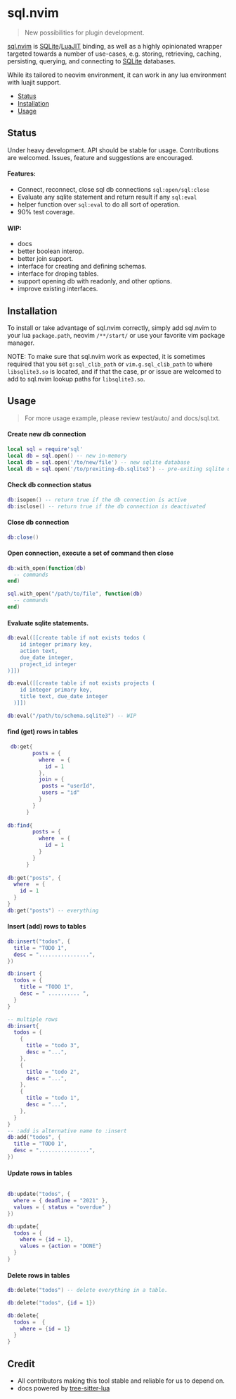 sql.nvim
=================
> New possibilities for plugin development.

[sql.nvim] is [SQLite]/[LuaJIT] binding, as well as a highly opinionated
wrapper targeted towards a number of use-cases, e.g. storing, retrieving,
caching, persisting, querying, and connecting to [SQLite] databases. 

While its tailored to neovim environment, it can work in any lua environment with
luajit support.

- [Status]
- [Installation]
- [Usage]

Status
------------------
Under heavy development. API should be stable for usage. Contributions are
welcomed. Issues, feature and suggestions are encouraged.

#### Features:

- Connect, reconnect, close sql db connections `sql:open/sql:close`
- Evaluate any sqlite statement and return result if any `sql:eval`
- helper function over `sql:eval` to do all sort of operation. 
- 90% test coverage.

#### WIP: 

- docs
- better boolean interop.
- better join support.
- interface for creating and defining schemas.
- interface for droping tables.
- support opening db with readonly, and other options.
- improve existing interfaces.

Installation
-----------------

To install or take advantage of sql.nvim correctly, simply add sql.nvim to
your lua `package.path`, neovim `/**/start/` or use your favorite
vim package manager.

NOTE: To make sure that sql.nvim work as expected, it is sometimes required
that you set `g:sql_clib_path` or `vim.g.sql_clib_path` to where
`libsqlite3.so` is located, and if that the case, pr or issue are welcomed to
add to sql.nvim lookup paths for `libsqlite3.so`.

Usage
-----------------
> For more usage example, please review test/auto/ and docs/sql.txt.


#### Create new db connection

```lua
local sql = require'sql'
local db = sql.open() -- new in-memory 
local db = sql.open('/to/new/file') -- new sqlite database
local db = sql.open('/to/prexiting-db.sqlite3') -- pre-exiting sqlite database.
```

#### Check db connection status

```lua
db:isopen() -- return true if the db connection is active
db:isclose() -- return true if the db connection is deactivated
```

#### Close db connection 

```lua 
db:close()
```

#### Open connection, execute a set of command then close

```lua
db:with_open(function(db) 
  -- commands
end)

sql.with_open("/path/to/file", function(db) 
  -- commands
end)
```
#### Evaluate sqlite statements.

```lua
db:eval([[create table if not exists todos (
    id integer primary key, 
    action text, 
    due_date integer, 
    project_id integer
)]])

db:eval([[create table if not exists projects (
    id integer primary key, 
    title text, due_date integer
  )]])

db:eval("/path/to/schema.sqlite3") -- WIP
```


#### find (get) rows in tables

```lua
 db:get{
        posts = {
          where  = {
            id = 1
          },
          join = {
           posts = "userId",
           users = "id"
          }
        }
      }
      
db:find{
        posts = {
          where  = {
            id = 1
          }
        }
      }
      
db:get("posts", {
  where  = {
    id = 1
  }
}
db:get("posts") -- everything
```

#### Insert (add) rows to tables

```lua
db:insert("todos", {
  title = "TODO 1",
  desc = "................",
})

db:insert {
  todos = {
    title = "TODO 1",
    desc = " .......... ",
  }
}

-- multiple rows
db:insert{
  todos = {
    {
      title = "todo 3",
      desc = "...",
    },
    {
      title = "todo 2",
      desc = "...",
    },
    {
      title = "todo 1",
      desc = "...",
    },
  }
}
-- :add is alternative name to :insert
db:add("todos", {
  title = "TODO 1",
  desc = "................",
})
```

#### Update rows in tables

```lua

db:update("todos", {
  where = { deadline = "2021" },
  values = { status = "overdue" }
})

db:update{
  todos = {
    where = {id = 1},
    values = {action = "DONE"}
  }
}
```

#### Delete rows in tables

```lua
db:delete("todos") -- delete everything in a table.

db:delete("todos", {id = 1})

db:delete{
  todos =  {
    where = {id = 1}
  } 
}
```


Credit 
-------------------
- All contributors making this tool stable and reliable for us to depend on.
- docs powered by [tree-sitter-lua]

[Installation]: #installation
[Status]: #status
[Usage]: #status
[SQLite]: https://www.sqlite.org/index.html
[LuaJIT]: https://luajit.org
[sql.nvim]: https://github.com/tami5/sql.nvim
[tree-sitter-lua]: https://github.com/tjdevries/tree-sitter-lua
[@tjdevries]: https://github.com/tjdevries
[@Conni2461]: https://github.com/Conni2461
